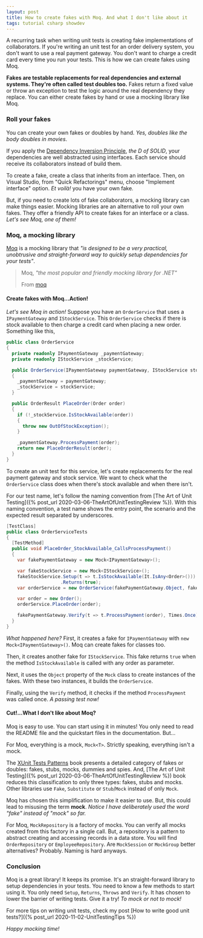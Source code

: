 ```yaml
---
layout: post
title: How to create fakes with Moq. And what I don't like about it
tags: tutorial csharp showdev
---
```


A recurring task when writing unit tests is creating fake implementations of collaborators. If you're writing an unit test for an order delivery system, you don't want to use a real payment gateway. You don't want to charge a credit card every time you run your tests. This is how we can create fakes using Moq.

**Fakes are testable replacements for real dependencies and external systems. They're often called test doubles too.** Fakes return a fixed value or throw an exception to test the logic around the real dependency they replace. You can either create fakes by hand or use a mocking library like Moq.

### Roll your fakes

You can create your own fakes or doubles by hand. _Yes, doubles like the body doubles in movies_.

If you apply the [Dependency Inversion Principle](https://en.wikipedia.org/wiki/Dependency_inversion_principle ), _the D of SOLID_, your dependencies are well abstracted using interfaces. Each service should receive its collaborators instead of build them.

To create a fake, create a class that inherits from an interface. Then, on Visual Studio, from "Quick Refactorings" menu, choose "Implement interface" option. _Et voilà!_ you have your own fake.

But, if you need to create lots of fake collaborators, a mocking library can make things easier. Mocking libraries are an alternative to roll your own fakes. They offer a friendly API to create fakes for an interface or a class. _Let's see Moq, one of them!_

### Moq, a mocking library

[Moq](https://github.com/Moq/moq4) is a mocking library that _"is designed to be a very practical, unobtrusive and straight-forward way to quickly setup dependencies for your tests"_.

> Moq, _"the most popular and friendly mocking library for .NET"_
>
> From [moq](https://github.com/Moq/moq4#moq)

#### Create fakes with Moq...Action!

_Let's see Moq in action!_ Suppose you have an `OrderService` that uses a `IPaymentGateway` and  `IStockService`.  This `OrderService` checks if there is stock available to then charge a credit card when placing a new order. Something like this, 

```csharp
public class OrderService 
{
  private readonly IPaymentGateway _paymentGateway;
  private readonly IStockService _stockService;

  public OrderService(IPaymentGateway paymentGateway, IStockService stockService)
  {
    _paymentGateway = paymentGateway;
    _stockService = stockService;
  }

  public OrderResult PlaceOrder(Order order)
  {
    if (!_stockService.IsStockAvailable(order))
    {
      throw new OutOfStockException();
    }

    _paymentGateway.ProcessPayment(order);
    return new PlaceOrderResult(order);
  }
}
```

To create an unit test for this service, let's create replacements for the real payment gateway and stock service. We want to check what the `OrderService` class does when there's stock available and when there isn't.

For our test name, let's follow the naming convention from [The Art of Unit Testing]({% post_url 2020-03-06-TheArtOfUnitTestingReview %}). With this naming convention, a test name shows the entry point, the scenario and the expected result separated by underscores.

```csharp
[TestClass]
public class OrderServiceTests
{
  [TestMethod]
  public void PlaceOrder_StockAvailable_CallsProcessPayment()
  {
    var fakePaymentGateway = new Mock<IPaymentGateway>();

    var fakeStockService = new Mock<IStockService>();
    fakeStockService.Setup(t => t.IsStockAvailable(It.IsAny<Order>()))
                    .Returns(true);
    var orderService = new OrderService(fakePaymentGateway.Object, fakeStockService.Object);

    var order = new Order();
    orderService.PlaceOrder(order);

    fakePaymentGateway.Verify(t => t.ProcessPayment(order), Times.Once);
  }
}
```

_What happened here?_ First, it creates a fake for `IPaymentGateway` with `new Mock<IPaymentGateway>()`. Moq can create fakes for classes too.

Then, it creates another fake for `IStockService`. This fake returns `true` when the method `IsStockAvailable` is called with any order as parameter.

Next, it uses the `Object` property of the `Mock` class to create instances of the fakes. With these two instances, it builds the `OrderService`.

Finally, using the `Verify` method, it checks if the method `ProcessPayment` was called once. _A passing test now!_

#### Cut!...What I don't like about Moq?

Moq is easy to use. You can start using it in minutes! You only need to read the README file and the quickstart files in the documentation. But...

For Moq, everything is a mock, `Mock<T>`. Strictly speaking, everything isn't a mock.

The [XUnit Tests Patterns](http://xunitpatterns.com/Mocks,%20Fakes,%20Stubs%20and%20Dummies.html) book presents a detailed category of fakes or doubles: fakes, stubs, mocks, dummies and spies. And, [The Art of Unit Testing]({% post_url 2020-03-06-TheArtOfUnitTestingReview %}) book reduces this classification to only three types: fakes, stubs and mocks. Other libraries use `Fake`, `Substitute` or `Stub`/`Mock` instead of only `Mock`.

Moq has chosen this simplification to make it easier to use. But, this could lead to misusing the term **mock**. _Notice I have deliberately used the word "fake" instead of "mock" so far._

For Moq, `MockRepository` is a factory of mocks. You can verify all mocks created from this factory in a single call. But, a repository is a pattern to abstract creating and accessing records in a data store. You will find `OrderRepository` or `EmployeeRepository`. Are `MockSession` or `MockGroup` better alternatives? Probably. Naming is hard anyways.

### Conclusion

Moq is a great library! It keeps its promise. It's an straight-forward library to setup dependencies in your tests. You need to know a few methods to start using it. You only need `Setup`, `Returns`, `Throws` and `Verify`. It has chosen to lower the barrier of writing tests. Give it a try! _To mock or not to mock!_

For more tips on writing unit tests, check my post [How to write good unit tests?]({% post_url 2020-11-02-UnitTestingTips %})

_Happy mocking time!_
